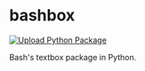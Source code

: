 # bashbox
[![Upload Python Package](https://github.com/bash-elliott/textbox-python/actions/workflows/python-publish.yml/badge.svg)](https://github.com/bash-elliott/textbox-python/actions/workflows/python-publish.yml)

Bash's textbox package in Python.
